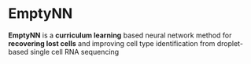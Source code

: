 # EmptyNN
**EmptyNN** is a **curriculum learning** based neural network method for **recovering lost cells** and improving cell type identification from droplet-based single cell RNA sequencing 
